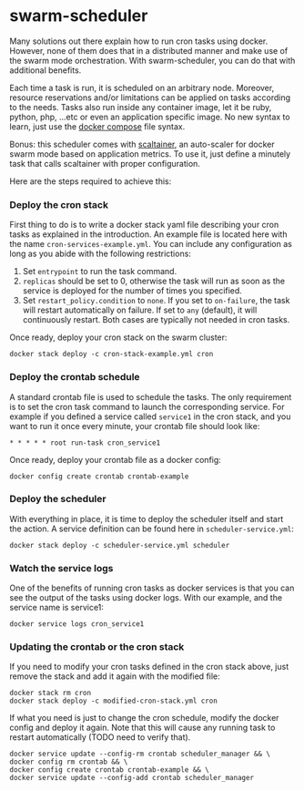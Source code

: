 # swarm-scheduler

Many solutions out there explain how to run cron tasks using docker.
However, none of them does that in a distributed manner and make use
of the swarm mode orchestration.
With swarm-scheduler, you can do that with additional benefits.

Each time a task is run, it is scheduled on an arbitrary node.
Moreover, resource reservations and/or limitations can be applied on tasks
according to the needs. Tasks also run inside any container image, let it
be ruby, python, php, ...etc or even an application specific image.
No new syntax to learn, just use the [docker compose](https://docs.docker.com/compose/compose-file) file syntax.

Bonus: this scheduler comes with [scaltainer](https://github.com/hammady/scaltainer), an auto-scaler for docker swarm mode based on application metrics.
To use it, just define a minutely task that calls scaltainer with proper configuration.

Here are the steps required to achieve this:

### Deploy the cron stack

First thing to do is to write a docker stack yaml file describing
your cron tasks as explained in the introduction.
An example file is located here with the name `cron-services-example.yml`.
You can include any configuration as long as you abide with the following
restrictions:

1. Set `entrypoint` to run the task command.
2. `replicas` should be set to 0, otherwise the task will run 
as soon as the service is deployed for the number of times you specified.
3. Set `restart_policy.condition` to `none`. If you set to `on-failure`,
the task will restart automatically on failure. If set to `any` (default),
it will continuously restart. Both cases are typically not needed in cron tasks.

Once ready, deploy your cron stack on the swarm cluster:

    docker stack deploy -c cron-stack-example.yml cron

### Deploy the crontab schedule

A standard crontab file is used to schedule the tasks.
The only requirement is to set the cron task command to launch the corresponding service.
For example if you defined a service called `service1` in the cron stack,
and you want to run it once every minute, your crontab file should look like:

    * * * * * root run-task cron_service1

Once ready, deploy your crontab file as a docker config:

    docker config create crontab crontab-example

### Deploy the scheduler

With everything in place, it is time to deploy the scheduler itself
and start the action. A service definition can be found here in
`scheduler-service.yml`:

    docker stack deploy -c scheduler-service.yml scheduler

### Watch the service logs

One of the benefits of running cron tasks as docker services is that
you can see the output of the tasks using docker logs. With our
example, and the service name is service1:

    docker service logs cron_service1

### Updating the crontab or the cron stack

If you need to modify your cron tasks defined in the cron stack above,
just remove the stack and add it again with the modified file:

    docker stack rm cron
    docker stack deploy -c modified-cron-stack.yml cron

If what you need is just to change the cron schedule, modify
the docker config and deploy it again. Note that this will cause 
any running task to restart automatically (TODO need to verify that).

    docker service update --config-rm crontab scheduler_manager && \
    docker config rm crontab && \
    docker config create crontab crontab-example && \
    docker service update --config-add crontab scheduler_manager

